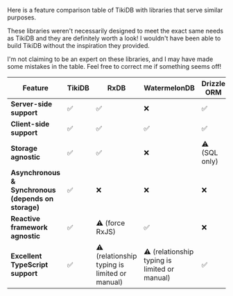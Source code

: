 Here is a feature comparison table of TikiDB with libraries that serve similar purposes.

These libraries weren't necessarily designed to meet the exact same needs as TikiDB and they are definitely worth a look! I wouldn't have been able to build TikiDB without the inspiration they provided.

I'm not claiming to be an expert on these libraries, and I may have made some mistakes in the table. Feel free to correct me if something seems off!

| Feature                                             | **TikiDB** | **RxDB**                                      | **WatermelonDB**                              | **Drizzle ORM** | **Pinia ORM**      |
| --------------------------------------------------- | ---------- | --------------------------------------------- | --------------------------------------------- | --------------- | ------------------ |
| **Server-side support**                             | ✅         | ✅                                            | ❌                                            | ✅              | ❌                 |
| **Client-side support**                             | ✅         | ✅                                            | ✅                                            | ✅              | ✅                 |
| **Storage agnostic**                                | ✅         | ✅                                            | ❌                                            | ⚠️ (SQL only)   | ❌                 |
| **Asynchronous & Synchronous (depends on storage)** | ✅         | ❌                                            | ❌                                            | ❌              | ❌                 |
| **Reactive framework agnostic**                     | ✅         | ⚠️ (force RxJS)                               | ✅                                            | ❌              | ❌                 |
| **Excellent TypeScript support**                    | ✅         | ⚠️ (relationship typing is limited or manual) | ⚠️ (relationship typing is limited or manual) | ✅              | ❌ (manual typing) |
